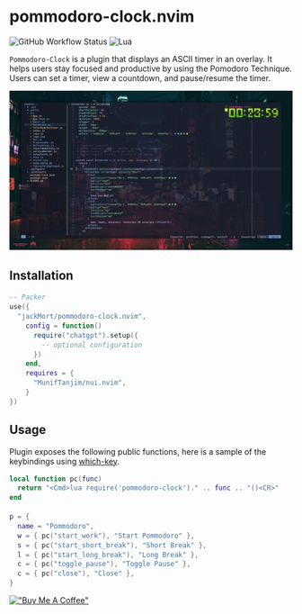 # pommodoro-clock.nvim

![GitHub Workflow Status](http://img.shields.io/github/actions/workflow/status/jackMort/pommodoro-clock.nvim/default.yml?branch=main&style=for-the-badge)
![Lua](https://img.shields.io/badge/Made%20with%20Lua-blueviolet.svg?style=for-the-badge&logo=lua)


`Pommodoro-Clock` is a plugin that displays an ASCII timer in an overlay. It helps users stay focused and productive by using the Pomodoro Technique.
Users can set a timer, view a countdown, and pause/resume the timer.

![preview image](https://github.com/jackMort/pommodoro-clock.nvim/blob/media/preview.png?raw=true)

## Installation

```lua
-- Packer
use({
  "jackMort/pommodoro-clock.nvim",
    config = function()
      require("chatgpt").setup({
        -- optional configuration
      })
    end,
    requires = {
      "MunifTanjim/nui.nvim",
    }
})
```

## Usage

Plugin exposes the following public functions, here is a sample of the keybindings using [which-key](https://github.com/folke/which-key.nvim).

```lua
local function pc(func)
  return "<Cmd>lua require('pommodoro-clock')." .. func .. "()<CR>"
end

p = {
  name = "Pommodoro",
  w = { pc("start_work"), "Start Pommodoro" },
  s = { pc("start_short_break"), "Short Break" },
  l = { pc("start_long_break"), "Long Break" },
  c = { pc("toggle_pause"), "Toggle Pause" },
  c = { pc("close"), "Close" },
}
```

[!["Buy Me A Coffee"](https://www.buymeacoffee.com/assets/img/custom_images/orange_img.png)](https://www.buymeacoffee.com/jackMort)
